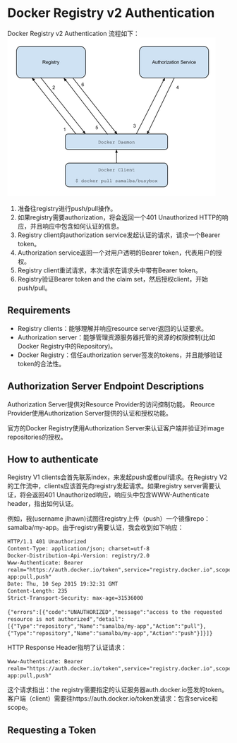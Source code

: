 # Docker Registry v2 Authentication
Docker Registry v2 Authentication 流程如下：
![](pics/v2_registry_auth.png)

1. 准备往registry进行push/pull操作。
2. 如果registry需要authorization，将会返回一个401 Unauthorized HTTP的响应，并且响应中包含如何认证的信息。
3. Registry client向authorization service发起认证的请求，请求一个Bearer token。
4. Authorization service返回一个对用户透明的Bearer token，代表用户的授权。
5. Registry client重试请求，本次请求在请求头中带有Bearer token。
6. Registry验证Bearer token and the claim set，然后授权client，开始push/pull。

## Requirements
* Registry clients：能够理解并响应resource server返回的认证要求。
* Authorization server：能够管理资源服务器托管的资源的权限控制(比如Docker Registry中的Repository)。
* Docker Registry：信任authorization server签发的tokens，并且能够验证token的合法性。

## Authorization Server Endpoint Descriptions
Authorization Server提供对Resource Provider的访问控制功能。
Reource Provider使用Authorization Server提供的认证和授权功能。

官方的Docker Registry使用Authorization Server来认证客户端并验证对image repositories的授权。

## How to authenticate
Registry V1 clients会首先联系index，来发起push或者pull请求。在Registry V2的工作流中，clients应该首先向registry发起请求。如果registry server需要认证，将会返回401 Unauthorized响应，响应头中包含WWW-Authenticate header，指出如何认证。

例如，我(username jlhawn)试图往registry上传（push）一个镜像repo：samalba/my-app。由于registry需要认证，我会收到如下响应：

```HTTP
HTTP/1.1 401 Unauthorized
Content-Type: application/json; charset=utf-8
Docker-Distribution-Api-Version: registry/2.0
Www-Authenticate: Bearer realm="https://auth.docker.io/token",service="registry.docker.io",scope="repository:samalba/my-app:pull,push"
Date: Thu, 10 Sep 2015 19:32:31 GMT
Content-Length: 235
Strict-Transport-Security: max-age=31536000

{"errors":[{"code":"UNAUTHORIZED","message":"access to the requested resource is not authorized","detail":[{"Type":"repository","Name":"samalba/my-app","Action":"pull"},{"Type":"repository","Name":"samalba/my-app","Action":"push"}]}]}
```

HTTP Response Header指明了认证请求：

```HTTP
Www-Authenticate: Bearer realm="https://auth.docker.io/token",service="registry.docker.io",scope="repository:samalba/my-app:pull,push"

```

这个请求指出：the registry需要指定的认证服务器auth.docker.io签发的token。客户端（client）需要往https://auth.docker.io/token发请求：包含service和scope。

## Requesting a Token



